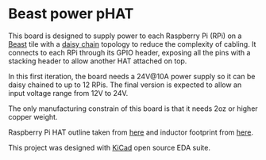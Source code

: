 # Beast power pHAT

This board is designed to supply power to each Raspberry Pi (RPi) on a [Beast](https://resin.io/blog/the-evolution-of-the-beast-continues/
) tile with a [daisy chain](https://en.wikipedia.org/wiki/Daisy_chain_(electrical_engineering)) topology to reduce the complexity of cabling. It connects to each RPi through its GPIO header, exposing all the pins with a stacking header to allow another HAT attached on top.

In this first iteration, the board needs a 24V@10A power supply so it can be daisy chained to up to 12 RPis. The final version is expected to allow an input voltage range from 12V to 24V.

The only manufacturing constrain of this board is that it needs 2oz or higher copper weight.

Raspberry Pi HAT outline taken from [here](https://github.com/xesscorp/RPi_Hat_Template) and inductor footprint from [here](https://github.com/Tinkerforge/kicad-libraries/blob/master/SRN6045.kicad_mod).

This project was designed with [KiCad](http://kicad-pcb.org/) open source EDA suite.
